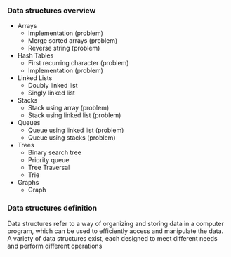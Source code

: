 ### Data structures overview

- Arrays
    - Implementation (problem)
    - Merge sorted arrays (problem)
    - Reverse string (problem)
- Hash Tables
    - First recurring character (problem)
    - Implementation (problem)
- Linked Lists
    - Doubly linked list
    - Singly linked list
- Stacks
    - Stack using array (problem)
    - Stack using linked list (problem)
- Queues
    - Queue using linked list (problem)
    - Queue using stacks (problem)
- Trees
    - Binary search tree
    - Priority queue
    - Tree Traversal
    - Trie
- Graphs
    - Graph
### Data structures definition

Data structures refer to a way of organizing and storing data in a computer program, which can be used to efficiently access and manipulate the data. A variety of data structures exist, each designed to meet different needs and perform different operations